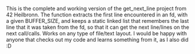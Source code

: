 This is the complete and working version of the get_next_line project from 42 Heilbronn. The function extracts the first line encountered in an fd, with a given BUFFER_SIZE, and keeps a static linked list that remembers the last line that it was taken from the fd, so that it can get the next line/lines on the next call/calls. Works on any type of file/text layout. I would be happy with anyone that checks out my code and learns something from it, as I also did :D
